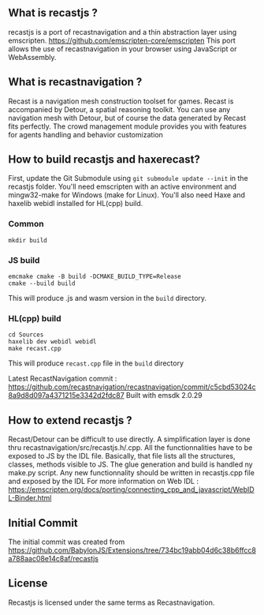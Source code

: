 ## What is recastjs ?

recastjs is a port of recastnavigation and a thin abstraction layer using emscripten. https://github.com/emscripten-core/emscripten
This port allows the use of recastnavigation in your browser using JavaScript or WebAssembly.

## What is recastnavigation ?

Recast is a navigation mesh construction toolset for games. 
Recast is accompanied by Detour, a spatial reasoning toolkit. 
You can use any navigation mesh with Detour, but of course the data generated by Recast fits perfectly.
The crowd management module provides you with features for agents handling and behavior customization

## How to build recastjs and haxerecast?

First, update the Git Submodule using `git submodule update --init` in the recastjs folder.
You'll need emscripten with an active environment and mingw32-make for Windows (make for Linux). 
You'll also need Haxe and haxelib webidl installed for HL(cpp) build.

### Common
```
mkdir build
```
### JS build
```
emcmake cmake -B build -DCMAKE_BUILD_TYPE=Release
cmake --build build
```
This will produce .js and wasm version in the `build` directory.

### HL(cpp) build
```
cd Sources
haxelib dev webidl webidl
make recast.cpp
```
This will produce `recast.cpp` file in the `build` directory

Latest RecastNavigation commit : https://github.com/recastnavigation/recastnavigation/commit/c5cbd53024c8a9d8d097a4371215e3342d2fdc87
Built with emsdk 2.0.29

## How to extend recastjs ?

Recast/Detour can be difficult to use directly. A simplification layer is done thru recastnavigation/src/recastjs.h/.cpp. All the functionnalities have to be exposed to JS by the IDL file.
Basically, that file lists all the structures, classes, methods visible to JS. The glue generation and build is handled ny make.py script. Any new functionnality should be written in recastjs.cpp file and exposed by the IDL
For more information on Web IDL : https://emscripten.org/docs/porting/connecting_cpp_and_javascript/WebIDL-Binder.html

## Initial Commit
 The initial commit was created from https://github.com/BabylonJS/Extensions/tree/734bc19abb04d6c38b6ffcc8a788aac08e14c8af/recastjs
 
## License

Recastjs is licensed under the same terms as Recastnavigation. 
